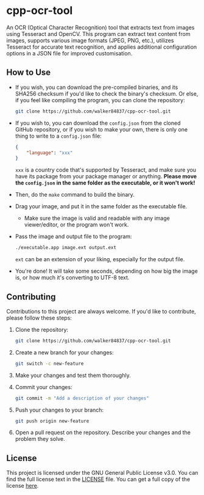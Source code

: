 # cpp-ocr-tool

An OCR (Optical Character Recognition) tool that extracts text from images using Tesseract and OpenCV. This program can extract text content from images, supports various image formats (JPEG, PNG, etc.), utilizes Tesseract for accurate text recognition, and applies additional configuration options in a JSON file for improved customisation.

## How to Use

- If you wish, you can download the pre-compiled binaries, and its SHA256 checksum if you'd like to check the binary's checksum. Or else, if you feel like compiling the program, you can clone the repository:

    ```bash
    git clone https://github.com/walker84837/cpp-ocr-tool.git
    ```

- If you wish to, you can download the `config.json` from the cloned GitHub repository, or if you wish to make your own, there is only one thing to write to a `config.json` file:

    ```json
    {
        "language": "xxx"
    }
    ```

    `xxx` is a country code that's supported by Tesseract, and make sure you have its package from your package manager or anything.
    **Please move the `config.json` in the same folder as the executable, or it won't work!**

- Then, do the `make` command to build the binary.

- Drag your image, and put it in the same folder as the executable file.
  - Make sure the image is valid and readable with any image viewer/editor, or the program won't work.

- Pass the image and output file to the program:

    ```bash
    ./executable.app image.ext output.ext
    ```

    `ext` can be an extension of your liking, especially for the output file.

- You're done! It will take some seconds, depending on how big the image is, or how much it's converting to UTF-8 text.

## Contributing

Contributions to this project are always welcome. If you'd like to contribute, please follow these steps:

1. Clone the repository:

    ```bash
    git clone https://github.com/walker84837/cpp-ocr-tool.git
    ```

2. Create a new branch for your changes:

    ```bash
    git switch -c new-feature 
    ```

3. Make your changes and test them thoroughly.

4. Commit your changes:

    ```bash
    git commit -m "Add a description of your changes"
    ```

5. Push your changes to your branch:

    ```bash
    git push origin new-feature
    ```

6. Open a pull request on the repository. Describe your changes and the problem they solve.

## License

This project is licensed under the GNU General Public License v3.0. You can find the full license text in the [LICENSE](LICENSE.md) file. You can get a full copy of the license [here](https://www.gnu.org/licenses/gpl-3.0.html).
